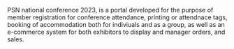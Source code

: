 PSN national conference 2023, is a portal developed for the purpose of member registration for conference attendance, printing or attendnace tags, booking of accommodation both for indiviuals and as a group, as well as an e-commerce system for both exhibitors to display and manager orders, and sales.